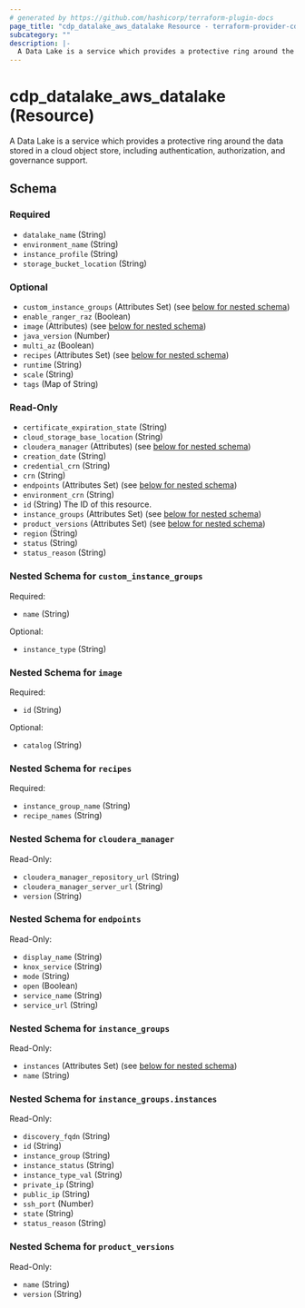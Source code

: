 ```yaml
---
# generated by https://github.com/hashicorp/terraform-plugin-docs
page_title: "cdp_datalake_aws_datalake Resource - terraform-provider-cdp"
subcategory: ""
description: |-
  A Data Lake is a service which provides a protective ring around the data stored in a cloud object store, including authentication, authorization, and governance support.
---
```


# cdp_datalake_aws_datalake (Resource)

A Data Lake is a service which provides a protective ring around the data stored in a cloud object store, including authentication, authorization, and governance support.



<!-- schema generated by tfplugindocs -->
## Schema

### Required

- `datalake_name` (String)
- `environment_name` (String)
- `instance_profile` (String)
- `storage_bucket_location` (String)

### Optional

- `custom_instance_groups` (Attributes Set) (see [below for nested schema](#nestedatt--custom_instance_groups))
- `enable_ranger_raz` (Boolean)
- `image` (Attributes) (see [below for nested schema](#nestedatt--image))
- `java_version` (Number)
- `multi_az` (Boolean)
- `recipes` (Attributes Set) (see [below for nested schema](#nestedatt--recipes))
- `runtime` (String)
- `scale` (String)
- `tags` (Map of String)

### Read-Only

- `certificate_expiration_state` (String)
- `cloud_storage_base_location` (String)
- `cloudera_manager` (Attributes) (see [below for nested schema](#nestedatt--cloudera_manager))
- `creation_date` (String)
- `credential_crn` (String)
- `crn` (String)
- `endpoints` (Attributes Set) (see [below for nested schema](#nestedatt--endpoints))
- `environment_crn` (String)
- `id` (String) The ID of this resource.
- `instance_groups` (Attributes Set) (see [below for nested schema](#nestedatt--instance_groups))
- `product_versions` (Attributes Set) (see [below for nested schema](#nestedatt--product_versions))
- `region` (String)
- `status` (String)
- `status_reason` (String)

<a id="nestedatt--custom_instance_groups"></a>
### Nested Schema for `custom_instance_groups`

Required:

- `name` (String)

Optional:

- `instance_type` (String)


<a id="nestedatt--image"></a>
### Nested Schema for `image`

Required:

- `id` (String)

Optional:

- `catalog` (String)


<a id="nestedatt--recipes"></a>
### Nested Schema for `recipes`

Required:

- `instance_group_name` (String)
- `recipe_names` (String)


<a id="nestedatt--cloudera_manager"></a>
### Nested Schema for `cloudera_manager`

Read-Only:

- `cloudera_manager_repository_url` (String)
- `cloudera_manager_server_url` (String)
- `version` (String)


<a id="nestedatt--endpoints"></a>
### Nested Schema for `endpoints`

Read-Only:

- `display_name` (String)
- `knox_service` (String)
- `mode` (String)
- `open` (Boolean)
- `service_name` (String)
- `service_url` (String)


<a id="nestedatt--instance_groups"></a>
### Nested Schema for `instance_groups`

Read-Only:

- `instances` (Attributes Set) (see [below for nested schema](#nestedatt--instance_groups--instances))
- `name` (String)

<a id="nestedatt--instance_groups--instances"></a>
### Nested Schema for `instance_groups.instances`

Read-Only:

- `discovery_fqdn` (String)
- `id` (String)
- `instance_group` (String)
- `instance_status` (String)
- `instance_type_val` (String)
- `private_ip` (String)
- `public_ip` (String)
- `ssh_port` (Number)
- `state` (String)
- `status_reason` (String)



<a id="nestedatt--product_versions"></a>
### Nested Schema for `product_versions`

Read-Only:

- `name` (String)
- `version` (String)


